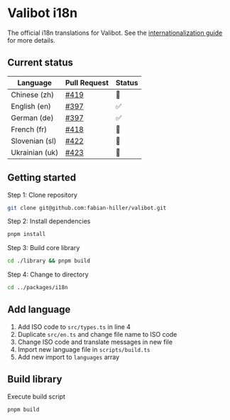 # Valibot i18n

The official i18n translations for Valibot. See the [internationalization guide](https://valibot.dev/guides/internationalization/) for more details.

## Current status

| Language       | Pull Request       | Status |
| -------------- | ------------------ | ------ |
| Chinese (zh)   | [#419][pr-419-url] | 🚧     |
| English (en)   | [#397][pr-397-url] | ✅     |
| German (de)    | [#397][pr-397-url] | ✅     |
| French (fr)    | [#418][pr-418-url] | 🚧     |
| Slovenian (sl) | [#422][pr-422-url] | 🚧     |
| Ukrainian (uk) | [#423][pr-423-url] | 🚧     |

[pr-397-url]: https://github.com/fabian-hiller/valibot/pull/397
[pr-418-url]: https://github.com/fabian-hiller/valibot/pull/418
[pr-419-url]: https://github.com/fabian-hiller/valibot/pull/419
[pr-422-url]: https://github.com/fabian-hiller/valibot/pull/422
[pr-423-url]: https://github.com/fabian-hiller/valibot/pull/423

## Getting started

Step 1: Clone repository

```bash
git clone git@github.com:fabian-hiller/valibot.git
```

Step 2: Install dependencies

```bash
pnpm install
```

Step 3: Build core library

```bash
cd ./library && pnpm build
```

Step 4: Change to directory

```bash
cd ../packages/i18n
```

## Add language

1. Add ISO code to `src/types.ts` in line 4
2. Duplicate `src/en.ts` and change file name to ISO code
3. Change ISO code and translate messages in new file
4. Import new language file in `scripts/build.ts`
5. Add new import to `languages` array

## Build library

Execute build script

```bash
pnpm build
```
